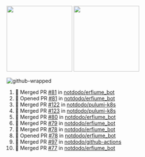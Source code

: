 <a href="https://github.com/notdodo"><img src="https://github-readme-stats.vercel.app/api?username=notdodo&count_private=true&theme=dark" height="180" /></a> <a href="https://github.com/notdodo"><img src="https://github-readme-stats.vercel.app/api/top-langs/?username=notdodo&langs_count=8&theme=dark&hide=tex,java,html,css&layout=compact" height="180" /></a>

![github-wrapped](https://github.com/notdodo/notdodo/assets/6991986/fb310ed4-7b6b-48dd-a447-4c85e6000edb)

<!--START_SECTION:activity-->
1. 🎉 Merged PR [#81](https://github.com/notdodo/erfiume_bot/pull/81) in [notdodo/erfiume_bot](https://github.com/notdodo/erfiume_bot)
2. 💪 Opened PR [#81](https://github.com/notdodo/erfiume_bot/pull/81) in [notdodo/erfiume_bot](https://github.com/notdodo/erfiume_bot)
3. 🎉 Merged PR [#122](https://github.com/notdodo/pulumi-k8s/pull/122) in [notdodo/pulumi-k8s](https://github.com/notdodo/pulumi-k8s)
4. 🎉 Merged PR [#123](https://github.com/notdodo/pulumi-k8s/pull/123) in [notdodo/pulumi-k8s](https://github.com/notdodo/pulumi-k8s)
5. 🎉 Merged PR [#80](https://github.com/notdodo/erfiume_bot/pull/80) in [notdodo/erfiume_bot](https://github.com/notdodo/erfiume_bot)
6. 🎉 Merged PR [#79](https://github.com/notdodo/erfiume_bot/pull/79) in [notdodo/erfiume_bot](https://github.com/notdodo/erfiume_bot)
7. 🎉 Merged PR [#78](https://github.com/notdodo/erfiume_bot/pull/78) in [notdodo/erfiume_bot](https://github.com/notdodo/erfiume_bot)
8. 💪 Opened PR [#78](https://github.com/notdodo/erfiume_bot/pull/78) in [notdodo/erfiume_bot](https://github.com/notdodo/erfiume_bot)
9. 🎉 Merged PR [#97](https://github.com/notdodo/github-actions/pull/97) in [notdodo/github-actions](https://github.com/notdodo/github-actions)
10. 🎉 Merged PR [#77](https://github.com/notdodo/erfiume_bot/pull/77) in [notdodo/erfiume_bot](https://github.com/notdodo/erfiume_bot)
<!--END_SECTION:activity-->
